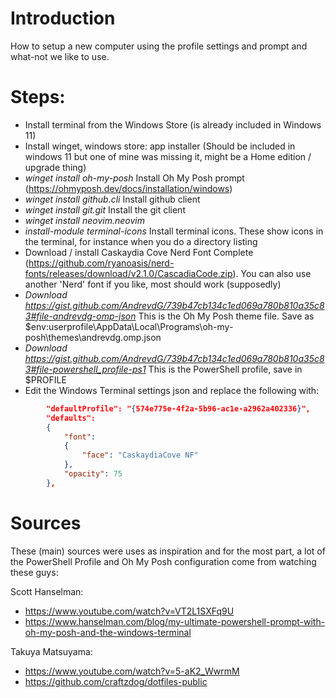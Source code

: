# Introduction
How to setup a new computer using the profile settings and prompt and what-not we like to use.


# Steps:
- Install terminal from the Windows Store (is already included in Windows 11)
- Install winget, windows store: app installer (Should be included in windows 11 but one of mine was missing it, might be a Home edition / upgrade thing)
- _winget install oh-my-posh_ Install Oh My Posh prompt (https://ohmyposh.dev/docs/installation/windows)
- _winget install github.cli_ Install github client
- _winget install git.git_ Install the git client
- _winget install neovim.neovim_
- _install-module terminal-icons_ Install terminal icons. These show icons in the terminal, for instance when you do a directory listing
- Download / install Caskaydia Cove Nerd Font Complete (https://github.com/ryanoasis/nerd-fonts/releases/download/v2.1.0/CascadiaCode.zip). You can also use another 'Nerd' font if you like, most should work (supposedly)
- _Download https://gist.github.com/AndrevdG/739b47cb134c1ed069a780b810a35c83#file-andrevdg-omp-json_ This is the Oh My Posh theme file. Save as $env:userprofile\AppData\Local\Programs\oh-my-posh\themes\andrevdg.omp.json
- _Download https://gist.github.com/AndrevdG/739b47cb134c1ed069a780b810a35c83#file-powershell_profile-ps1_ This is the PowerShell profile, save in $PROFILE
- Edit the Windows Terminal settings json and replace the following with:
```json
        "defaultProfile": "{574e775e-4f2a-5b96-ac1e-a2962a402336}",
        "defaults": 
        {
            "font": 
            {
                "face": "CaskaydiaCove NF"
            },
            "opacity": 75
        },
```

# Sources
These (main) sources were uses as inspiration and for the most part, a lot of the PowerShell Profile and Oh My Posh configuration come from watching these guys:

Scott Hanselman:
- https://www.youtube.com/watch?v=VT2L1SXFq9U
- https://www.hanselman.com/blog/my-ultimate-powershell-prompt-with-oh-my-posh-and-the-windows-terminal

Takuya Matsuyama:
- https://www.youtube.com/watch?v=5-aK2_WwrmM
- https://github.com/craftzdog/dotfiles-public
